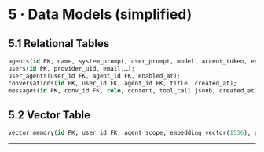 # 5 · Data Models (simplified)

## 5.1 Relational Tables

```sql
agents(id PK, name, system_prompt, user_prompt, model, accent_token, enabled bool);
users(id PK, provider_uid, email,…);
user_agents(user_id FK, agent_id FK, enabled_at);
conversations(id PK, user_id FK, agent_id FK, title, created_at);
messages(id PK, conv_id FK, role, content, tool_call jsonb, created_at);
```

## 5.2 Vector Table

```sql
vector_memory(id PK, user_id FK, agent_scope, embedding vector(1536), payload jsonb);
```

---
